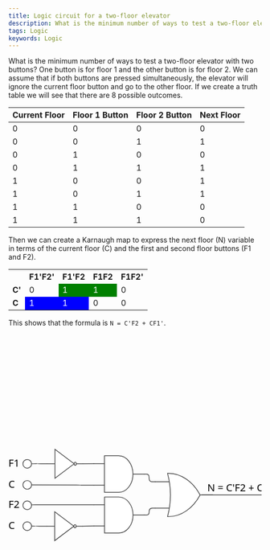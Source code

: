 ```yaml
---
title: Logic circuit for a two-floor elevator
description: What is the minimum number of ways to test a two-floor elevator?
tags: Logic
keywords: Logic
---
```


What is the minimum number of ways to test a two-floor elevator with two
buttons? One button is for floor 1 and the other button is for floor 2. We can
assume that if both buttons are pressed simultaneously, the elevator will ignore
the current floor button and go to the other floor. If we create a truth table
we will see that there are 8 possible outcomes.

| Current Floor | Floor 1 Button | Floor 2 Button | Next Floor |
| ------------- | -------------- | -------------- | ---------- |
| 0             | 0              | 0              | 0          |
| 0             | 0              | 1              | 1          |
| 0             | 1              | 0              | 0          |
| 0             | 1              | 1              | 1          |
| 1             | 0              | 0              | 1          |
| 1             | 0              | 1              | 1          |
| 1             | 1              | 0              | 0          |
| 1             | 1              | 1              | 0          |

Then we can create a Karnaugh map to express the next floor (N) variable in
terms of the current floor (C) and the first and second floor buttons (F1 and
F2).

<style>
    .green {
        background-color:green;
        color:white;
    }
    .blue {
        background-color:blue;
        color:white;
    }
</style>

<table>
    <tr>
        <th></th>
        <th>F1'F2'</th>
        <th>F1'F2</th>
        <th>F1F2</th>
        <th>F1F2'</th>
    </tr>
    <tr>
        <td><b>C'</b></td>
        <td>0</td>
        <td class="green">1</td>
        <td class="green">1</td>
        <td>0</td>
    </tr>
    <tr>
        <td><b>C</b></td>
        <td class="blue">1</td>
        <td class="blue">1</td>
        <td>0</td>
        <td>0</td>
    </tr>
</table>

This shows that the formula is `N = C'F2 + CF1'`.

<div id="diagram-space" class="sb-mobile-diagram">
            <div id="diagram" class="e-control e-diagram e-lib e-droppable e-tooltip" style="width: 100%; height: 100%; position: relative; overflow: hidden;"><div id="diagramcontent" tabindex="0" style="width: 100%; height: 100%; position: absolute; left: 0px; top: 0px; overflow: auto; background: transparent; cursor: default;" class=""><svg id="diagram_backgroundLayer_svg" width="648" height="750" style="position: absolute; top: 0px; left: 0px; overflow: hidden; pointer-events: none;"><g id="diagram_backgroundImageLayer" class="e-background-image-layer"></g><g id="diagram_backgroundLayer" class="e-background-layer"><rect id="diagram_backgroundLayerrect" x="0" y="228.95999999999998" width="573.12" height="181.44" visibility="visible" transform="rotate(0,0,228.95999999999998)" rx="0" ry="0" opacity="1" pointer-events="none" stroke-width="1" stroke-dasharray="0" fill="transparent"></rect></g></svg><svg id="diagram_gridline_svg" width="648" height="750" class="e-grid-layer" style="position: absolute; top: 0px; left: 0px; overflow: hidden; pointer-events: none;"><g id="diagram_gridline" transform="translate(328.32,0)"><rect id="diagram_grid_rect" x="-328.32" y="0" width="100%" height="100%" fill="url(#diagram_pattern)"></rect></g><defs id="diagram_grid_pattern_defn"><pattern id="diagram_pattern" x="0" y="0" width="144" height="144" patternUnits="userSpaceOnUse"></pattern></defs></svg><div id="diagram_diagramLayer_div" style="width: 648px; height: 750px; position: absolute; top: 0px; left: 0px; overflow: hidden; pointer-events: none;"><svg id="diagram_diagramLayer_svg" width="648" height="750" style="pointer-events: all;" class="e-diagram-layer"><g><g id="diagram_diagramLayer" transform="translate(328.32,0),scale(1.44)"><g id="Not1_groupElement" transform="translate(0,0)"><rect id="Not1" x="-174.91" y="159.34" width="49.99999999999998" height="39.93999999999999" visibility="visible" transform="rotate(0,-149.91,179.31)" rx="0" ry="0" opacity="1" role="img" aria-label="Not1" stroke="transparent" stroke-width="0" stroke-dasharray="none" fill="transparent"></rect><g id="Not1_content_groupElement"><path d="M37.76,19.97 L11.22,39.94 L11.22,0 L37.76,19.97 Z M40.82,19.97 L50,19.97 M0,19.97 L11.22,19.97 M39.29,17.83 C38.42,17.83,37.76,18.76,37.76,19.97 C37.76,21.179999999999996,38.42,22.11,39.29,22.11 C40.16,22.11,40.82,21.18,40.82,19.97 C40.82,18.759999999999998,40.15,17.83,39.29,17.83 Z " id="Not1_content" transform="rotate(0,-149.91,179.31)translate(-174.91,159.34)" visibility="visible" opacity="1" role="img" aria-label="Not1" stroke="#444" stroke-width="1" stroke-dasharray="none" fill="white"></path></g><g id="Not1_dewAS_groupElement" transform="translate(0,0)"><rect id="Not1_dewAS" x="-151.41" y="172.11" width="3" height="14.399999999999999" visibility="visible" transform="rotate(0,-149.91,179.31)" rx="0" ry="0" opacity="1" pointer-events="none" stroke="transparent" stroke-width="0" stroke-dasharray="none" fill="transparent"></rect><text stroke="transparent" stroke-width="0" stroke-dasharray="none" fill="black" style="font-style: normal; font-weight: normal; font-size: 12px; font-family: Arial;" id="Not1_dewAS_text" visibility="visible" text-decoration="None" transform="rotate(0,-149.91,179.31)translate(-151.41,172.11)" opacity="1" role="img" aria-label="Not1_dewAS"><tspan x="0" y="10.8"></tspan></text></g></g><g id="OrXmQVi_groupElement" transform="translate(0,0)"><rect id="OrXmQVi" x="-25.47499999999998" y="192.4716666666667" width="80.18999999999997" height="59.88999999999996" visibility="visible" transform="rotate(0,14.620000000000005,222.41666666666669)" rx="0" ry="0" opacity="1" role="img" aria-label="OrXmQVi" stroke="transparent" stroke-width="0" stroke-dasharray="none" fill="transparent"></rect><g id="OrXmQVi_content_groupElement"><path d="M17.49,59.89 L17.49,59.89 C22.65,40.53,22.65,19.46,17.49,0.11 L17.49,0 L18.78,0 C36.11,0,52.39,11.12,62.46,29.95 L62.46,29.95 L62.46,29.95 C52.39,48.77,36.11,59.89,18.78,59.89 L17.49,59.89 Z M80.19,29.95 L62.46,29.95 M0,11.76 L20.15,11.76 M0,48.13 L20.15,48.13 " id="OrXmQVi_content" transform="rotate(0,14.620000000000005,222.41666666666669)translate(-25.47499999999998,192.4716666666667)" visibility="visible" opacity="1" role="img" aria-label="OrXmQVi" stroke="#444" stroke-width="1" stroke-dasharray="none" fill="white"></path></g></g><g id="Andtahey_groupElement" transform="translate(0,0)"><rect id="Andtahey" x="-110.33944444444447" y="168.29500000000004" width="70.32999999999998" height="50.469999999999985" visibility="visible" transform="rotate(0,-75.17444444444448,193.53000000000003)" rx="0" ry="0" opacity="1" role="img" aria-label="Andtahey" stroke="transparent" stroke-width="0" stroke-dasharray="none" fill="transparent"></rect><g id="Andtahey_content_groupElement"><path d="M15.12,0 L34.81,0 A19.692399999999996,25.234999999999992,0,0,1,54.51,25.23 L54.51,25.23 A19.692399999999996,25.234999999999992,0,0,1,34.81,50.47 L15.12,50.47 A0,0,0,0,1,15.12,50.47 L15.12,0 A0,0,0,0,1,15.12,0 Z M54.86,25.23 L70.33,25.23 Z M0,10.81 L15.05,10.81 Z M0,40.56 L15.05,40.56 Z " id="Andtahey_content" transform="rotate(0,-75.17444444444448,193.53000000000003)translate(-110.33944444444447,168.29500000000004)" visibility="visible" opacity="1" role="img" aria-label="Andtahey" stroke="#444" stroke-width="1" stroke-dasharray="none" fill="white"></path></g></g><g id="AndtaheyC5amS_groupElement" transform="translate(0,0)"><rect id="AndtaheyC5amS" x="-110.23166666666663" y="225.25222222222231" width="70.33000000000003" height="49.77999999999999" visibility="visible" transform="rotate(0,-75.0666666666666,250.1422222222223)" rx="0" ry="0" opacity="1" role="img" aria-label="AndtaheyC5amS" stroke="transparent" stroke-width="0" stroke-dasharray="none" fill="transparent"></rect><g id="AndtaheyC5amS_content_groupElement"><path d="M15.12,0 L34.81,0 A19.692400000000006,24.889999999999993,0,0,1,54.51,24.89 L54.51,24.89 A19.692400000000006,24.889999999999993,0,0,1,34.81,49.78 L15.12,49.78 A0,0,0,0,1,15.12,49.78 L15.12,0 A0,0,0,0,1,15.12,0 Z M54.86,24.89 L70.33,24.89 Z M0,10.67 L15.05,10.67 Z M0,40 L15.05,40 Z " id="AndtaheyC5amS_content" transform="rotate(0,-75.0666666666666,250.1422222222223)translate(-110.23166666666663,225.25222222222231)" visibility="visible" opacity="1" role="img" aria-label="AndtaheyC5amS" stroke="#444" stroke-width="1" stroke-dasharray="none" fill="white"></path></g></g><g id="Not2yJIpd_groupElement" transform="translate(0,0)"><rect id="Not2yJIpd" x="-175.25" y="245.60999999999999" width="50" height="39.93999999999998" visibility="visible" transform="rotate(0,-150.25,265.58)" rx="0" ry="0" opacity="1" role="img" aria-label="Not2yJIpd" stroke="transparent" stroke-width="0" stroke-dasharray="none" fill="transparent"></rect><g id="Not2yJIpd_content_groupElement"><path d="M37.76,19.97 L11.22,39.94 L11.22,0 L37.76,19.97 Z M40.82,19.97 L50,19.97 M0,19.97 L11.22,19.97 M39.29,17.83 C38.42,17.83,37.76,18.76,37.76,19.97 C37.76,21.179999999999996,38.42,22.11,39.29,22.11 C40.16,22.11,40.82,21.18,40.82,19.97 C40.82,18.759999999999998,40.15,17.83,39.29,17.83 Z " id="Not2yJIpd_content" transform="rotate(0,-150.25,265.58)translate(-175.25,245.60999999999999)" visibility="visible" opacity="1" role="img" aria-label="Not2yJIpd" stroke="#444" stroke-width="1" stroke-dasharray="none" fill="white"></path></g></g><g id="Link3PBDTX_groupElement"><rect id="Link3PBDTX" x="-125.75" y="265.33" width="16.22" height="0.25" visibility="visible" transform="rotate(0,-117.64,265.455)" rx="0" ry="0" opacity="1" role="img" aria-label="Link3PBDTX" stroke="transparent" stroke-width="0" stroke-dasharray="none" fill="transparent"></rect><g id="Link3PBDTX_path_groupElement"><path d="M0,0.25 L16.22,0 " id="Link3PBDTX_path" transform="rotate(0,-117.64,265.455)translate(-125.75,265.33)" visibility="visible" opacity="1" role="img" aria-label="Link3PBDTX_path" stroke="#444" stroke-width="1" stroke-dasharray="none" fill="transparent"></path></g><g id="Link3PBDTX_srcDec_groupElement"><path d="" id="Link3PBDTX_srcDec" transform="rotate(359.11696604430267,-125.75,265.58)translate(-125.75,260.58)" visibility="visible" opacity="1" role="img" aria-label="Link3PBDTX_srcDec" stroke="black" stroke-width="1" stroke-dasharray="none" fill="black"></path></g><g id="Link3PBDTX_tarDec_groupElement"><path d="" id="Link3PBDTX_tarDec" transform="rotate(179.11696604430267,-109.53,265.33)translate(-109.53,260.33)" visibility="visible" opacity="1" role="img" aria-label="Link3PBDTX_tarDec" stroke="#444" stroke-width="1" stroke-dasharray="none" fill="#444"></path></g></g><g id="line1ZqN35_groupElement"><rect id="line1ZqN35" x="-208.93" y="235.95" width="99.4" height="1.0300000000000011" visibility="visible" transform="rotate(0,-159.23000000000002,236.46499999999997)" rx="0" ry="0" opacity="1" role="img" aria-label="line1ZqN35" stroke="transparent" stroke-width="0" stroke-dasharray="none" fill="transparent"></rect><g id="line1ZqN35_path_groupElement"><path d="M0.93,0.57 L8.05,0.84 Q13.05,1.03,13.05,0.52 Q13.05,0,18.05,0 L99.4,0 " id="line1ZqN35_path" transform="rotate(0,-159.23000000000002,236.46499999999997)translate(-208.93,235.95)" visibility="visible" opacity="1" role="img" aria-label="line1ZqN35_path" stroke="#444" stroke-width="1" stroke-dasharray="none" fill="transparent"></path></g><g id="line1ZqN35_srcDec_groupElement"><path d="M0,6 A6,6,0,1,1,12,6 A6,6,0,1,1,0,6 Z " id="line1ZqN35_srcDec" transform="rotate(2.173549033377977,-208,236.52)translate(-208,230.52)" visibility="visible" opacity="1" role="img" aria-label="line1ZqN35_srcDec" stroke="#444" stroke-width="1" stroke-dasharray="none" fill="white"></path></g><g id="line1ZqN35_tarDec_groupElement"><path d="" id="line1ZqN35_tarDec" transform="rotate(179.99673395994373,-109.53,235.95)translate(-109.53,230.95)" visibility="visible" opacity="1" role="img" aria-label="line1ZqN35_tarDec" stroke="#444" stroke-width="1" stroke-dasharray="none" fill="#444"></path></g><g id="line1ZqN35_fXwr9_groupElement" transform="translate(0,0)"><rect id="line1ZqN35_fXwr9" x="-228" y="228.12" width="20" height="16.8" visibility="visible" transform="rotate(0,-218,236.52)" rx="0" ry="0" opacity="1" pointer-events="none" stroke="transparent" stroke-width="0" stroke-dasharray="none" fill="transparent"></rect><text stroke="transparent" stroke-width="0" stroke-dasharray="none" fill="black" style="font-style: normal; font-weight: normal; font-size: 14px; font-family: Segoe UI;" id="line1ZqN35_fXwr9_text" visibility="visible" text-decoration="None" transform="rotate(0,-218,236.52)translate(-228,228.12)" opacity="1" role="img" aria-label="line1ZqN35_fXwr9"><tspan x="0" y="12.4">F2</tspan></text></g></g><g id="line1ZqN35h3vWArTHGN_groupElement"><rect id="line1ZqN35h3vWArTHGN" x="-208.14" y="208.63" width="98.49999999999999" height="0.2933500000000322" visibility="visible" transform="rotate(0,-158.89,208.776675)" rx="0" ry="0" opacity="1" role="img" aria-label="line1ZqN35h3vWArTHGN" stroke="transparent" stroke-width="0" stroke-dasharray="none" fill="transparent"></rect><g id="line1ZqN35h3vWArTHGN_path_groupElement"><path d="M0.14,-0.13 L74.36,-0.01 Q79.36,0,79.36,0.15 Q79.36,0.29,84.36,0.29 L98.5,0.29 " id="line1ZqN35h3vWArTHGN_path" transform="rotate(0,-158.89,208.776675)translate(-208.14,208.63)" visibility="visible" opacity="1" role="img" aria-label="line1ZqN35h3vWArTHGN_path" stroke="#444" stroke-width="1" stroke-dasharray="none" fill="transparent"></path></g><g id="line1ZqN35h3vWArTHGN_srcDec_groupElement"><path d="M0,6 A6,6,0,1,1,12,6 A6,6,0,1,1,0,6 Z " id="line1ZqN35h3vWArTHGN_srcDec" transform="rotate(0.09402227531914004,-208,208.5)translate(-208,202.5)" visibility="visible" opacity="1" role="img" aria-label="line1ZqN35h3vWArTHGN_srcDec" stroke="#444" stroke-width="1" stroke-dasharray="none" fill="white"></path></g><g id="line1ZqN35h3vWArTHGN_tarDec_groupElement"><path d="" id="line1ZqN35h3vWArTHGN_tarDec" transform="rotate(179.98997174193255,-109.64,208.92)translate(-109.64,203.92)" visibility="visible" opacity="1" role="img" aria-label="line1ZqN35h3vWArTHGN_tarDec" stroke="#444" stroke-width="1" stroke-dasharray="none" fill="#444"></path></g><g id="line1ZqN35h3vWArTHGN_fXwr9_groupElement" transform="translate(0,0)"><rect id="line1ZqN35h3vWArTHGN_fXwr9" x="-228" y="200.1" width="13" height="16.8" visibility="visible" transform="rotate(0,-221.5,208.5)" rx="0" ry="0" opacity="1" pointer-events="none" stroke="transparent" stroke-width="0" stroke-dasharray="none" fill="transparent"></rect><text stroke="transparent" stroke-width="0" stroke-dasharray="none" fill="black" style="font-style: normal; font-weight: normal; font-size: 14px; font-family: Segoe UI;" id="line1ZqN35h3vWArTHGN_fXwr9_text" visibility="visible" text-decoration="None" transform="rotate(0,-221.5,208.5)translate(-228,200.1)" opacity="1" role="img" aria-label="line1ZqN35h3vWArTHGN_fXwr9"><tspan x="0" y="12.4">C</tspan></text></g></g><g id="line1ZqN35h3vWArTHGNB8kPd_groupElement"><rect id="line1ZqN35h3vWArTHGNB8kPd" x="-208.14" y="179.18" width="33.72999999999999" height="0.12999999999999545" visibility="visible" transform="rotate(0,-191.27499999999998,179.245)" rx="0" ry="0" opacity="1" role="img" aria-label="line1ZqN35h3vWArTHGNB8kPd" stroke="transparent" stroke-width="0" stroke-dasharray="none" fill="transparent"></rect><g id="line1ZqN35h3vWArTHGNB8kPd_path_groupElement"><path d="M0.14,0.31 L14.73,0.08 Q19.73,0,19.73,0.06 Q19.73,0.13,24.73,0.13 L33.73,0.13 " id="line1ZqN35h3vWArTHGNB8kPd_path" transform="rotate(0,-191.27499999999998,179.245)translate(-208.14,179.18)" visibility="visible" opacity="1" role="img" aria-label="line1ZqN35h3vWArTHGNB8kPd_path" stroke="#444" stroke-width="1" stroke-dasharray="none" fill="transparent"></path></g><g id="line1ZqN35h3vWArTHGNB8kPd_srcDec_groupElement"><path d="M0,6 A6,6,0,1,1,12,6 A6,6,0,1,1,0,6 Z " id="line1ZqN35h3vWArTHGNB8kPd_srcDec" transform="rotate(359.09340432395885,-208,179.49)translate(-208,173.49)" visibility="visible" opacity="1" role="img" aria-label="line1ZqN35h3vWArTHGNB8kPd_srcDec" stroke="#444" stroke-width="1" stroke-dasharray="none" fill="white"></path></g><g id="line1ZqN35h3vWArTHGNB8kPd_tarDec_groupElement"><path d="" id="line1ZqN35h3vWArTHGNB8kPd_tarDec" transform="rotate(180,-174.41,179.31)translate(-174.41,174.31)" visibility="visible" opacity="1" role="img" aria-label="line1ZqN35h3vWArTHGNB8kPd_tarDec" stroke="#444" stroke-width="1" stroke-dasharray="none" fill="#444"></path></g><g id="line1ZqN35h3vWArTHGNB8kPd_fXwr9_groupElement" transform="translate(0,0)"><rect id="line1ZqN35h3vWArTHGNB8kPd_fXwr9" x="-228" y="171.09" width="20" height="16.8" visibility="visible" transform="rotate(0,-218,179.49)" rx="0" ry="0" opacity="1" pointer-events="none" stroke="transparent" stroke-width="0" stroke-dasharray="none" fill="transparent"></rect><text stroke="transparent" stroke-width="0" stroke-dasharray="none" fill="black" style="font-style: normal; font-weight: normal; font-size: 14px; font-family: Segoe UI;" id="line1ZqN35h3vWArTHGNB8kPd_fXwr9_text" visibility="visible" text-decoration="None" transform="rotate(0,-218,179.49)translate(-228,171.09)" opacity="1" role="img" aria-label="line1ZqN35h3vWArTHGNB8kPd_fXwr9"><tspan x="0" y="12.4">F1</tspan></text></g></g><g id="Link3PBDTXFZrXA_groupElement"><rect id="Link3PBDTXFZrXA" x="-125.41" y="179.15000000000003" width="15.769999999999996" height="0.1599999999999966" visibility="visible" transform="rotate(0,-117.525,179.23000000000002)" rx="0" ry="0" opacity="1" role="img" aria-label="Link3PBDTXFZrXA" stroke="transparent" stroke-width="0" stroke-dasharray="none" fill="transparent"></rect><g id="Link3PBDTXFZrXA_path_groupElement"><path d="M0,0.16 L15.77,0 " id="Link3PBDTXFZrXA_path" transform="rotate(0,-117.525,179.23000000000002)translate(-125.41,179.15000000000003)" visibility="visible" opacity="1" role="img" aria-label="Link3PBDTXFZrXA_path" stroke="#444" stroke-width="1" stroke-dasharray="none" fill="transparent"></path></g><g id="Link3PBDTXFZrXA_srcDec_groupElement"><path d="" id="Link3PBDTXFZrXA_srcDec" transform="rotate(359.41870575868455,-125.41,179.31)translate(-125.41,174.31)" visibility="visible" opacity="1" role="img" aria-label="Link3PBDTXFZrXA_srcDec" stroke="black" stroke-width="1" stroke-dasharray="none" fill="black"></path></g><g id="Link3PBDTXFZrXA_tarDec_groupElement"><path d="" id="Link3PBDTXFZrXA_tarDec" transform="rotate(179.41870575868455,-109.64,179.15)translate(-109.64,174.15)" visibility="visible" opacity="1" role="img" aria-label="Link3PBDTXFZrXA_tarDec" stroke="#444" stroke-width="1" stroke-dasharray="none" fill="#444"></path></g></g><g id="line1ZqN35h3vWArTHGNtTXur_groupElement"><rect id="line1ZqN35h3vWArTHGNtTXur" x="-208.83000000000004" y="265.49" width="34.08000000000001" height="0.08999999999997499" visibility="visible" transform="rotate(0,-191.79000000000002,265.53499999999997)" rx="0" ry="0" opacity="1" role="img" aria-label="line1ZqN35h3vWArTHGNtTXur" stroke="transparent" stroke-width="0" stroke-dasharray="none" fill="transparent"></rect><g id="line1ZqN35h3vWArTHGNtTXur_path_groupElement"><path d="M0.83,0.01 L13.08,0 Q18.08,0,18.08,0.04 Q18.08,0.09,23.08,0.09 L34.08,0.09 " id="line1ZqN35h3vWArTHGNtTXur_path" transform="rotate(0,-191.79000000000002,265.53499999999997)translate(-208.83000000000004,265.49)" visibility="visible" opacity="1" role="img" aria-label="line1ZqN35h3vWArTHGNtTXur_path" stroke="#444" stroke-width="1" stroke-dasharray="none" fill="transparent"></path></g><g id="line1ZqN35h3vWArTHGNtTXur_srcDec_groupElement"><path d="M0,6 A6,6,0,1,1,12,6 A6,6,0,1,1,0,6 Z " id="line1ZqN35h3vWArTHGNtTXur_srcDec" transform="rotate(359.96678505907556,-208,265.5)translate(-208,259.5)" visibility="visible" opacity="1" role="img" aria-label="line1ZqN35h3vWArTHGNtTXur_srcDec" stroke="#444" stroke-width="1" stroke-dasharray="none" fill="white"></path></g><g id="line1ZqN35h3vWArTHGNtTXur_tarDec_groupElement"><path d="" id="line1ZqN35h3vWArTHGNtTXur_tarDec" transform="rotate(180,-174.75,265.58)translate(-174.75,260.58)" visibility="visible" opacity="1" role="img" aria-label="line1ZqN35h3vWArTHGNtTXur_tarDec" stroke="#444" stroke-width="1" stroke-dasharray="none" fill="#444"></path></g><g id="line1ZqN35h3vWArTHGNtTXur_fXwr9_groupElement" transform="translate(0,0)"><rect id="line1ZqN35h3vWArTHGNtTXur_fXwr9" x="-228" y="257.1" width="13" height="16.8" visibility="visible" transform="rotate(0,-221.5,265.5)" rx="0" ry="0" opacity="1" pointer-events="none" stroke="transparent" stroke-width="0" stroke-dasharray="none" fill="transparent"></rect><text stroke="transparent" stroke-width="0" stroke-dasharray="none" fill="black" style="font-style: normal; font-weight: normal; font-size: 14px; font-family: Segoe UI;" id="line1ZqN35h3vWArTHGNtTXur_fXwr9_text" visibility="visible" text-decoration="None" transform="rotate(0,-221.5,265.5)translate(-228,257.1)" opacity="1" role="img" aria-label="line1ZqN35h3vWArTHGNtTXur_fXwr9"><tspan x="0" y="12.4">C</tspan></text></g></g><g id="Link1fWBBv_groupElement"><rect id="Link1fWBBv" x="-40.709999999999994" y="193.53" width="16.04" height="10.699999999999989" visibility="visible" transform="rotate(0,-32.69,198.88)" rx="0" ry="0" opacity="1" role="img" aria-label="Link1fWBBv" stroke="transparent" stroke-width="0" stroke-dasharray="none" fill="transparent"></rect><g id="Link1fWBBv_path_groupElement"><path d="M0,0 L3.63,0 Q7.26,0,7.26,5 L7.26,5.7 Q7.26,10.7,11.65,10.7 L16.04,10.7 " id="Link1fWBBv_path" transform="rotate(0,-32.69,198.88)translate(-40.709999999999994,193.53)" visibility="visible" opacity="1" role="img" aria-label="Link1fWBBv_path" stroke="#444" stroke-width="1" stroke-dasharray="none" fill="transparent"></path></g><g id="Link1fWBBv_srcDec_groupElement"><path d="" id="Link1fWBBv_srcDec" transform="rotate(0,-40.71,193.53)translate(-40.71,188.53)" visibility="visible" opacity="1" role="img" aria-label="Link1fWBBv_srcDec" stroke="black" stroke-width="1" stroke-dasharray="none" fill="black"></path></g><g id="Link1fWBBv_tarDec_groupElement"><path d="" id="Link1fWBBv_tarDec" transform="rotate(180,-24.67,204.23)translate(-24.67,199.23)" visibility="visible" opacity="1" role="img" aria-label="Link1fWBBv_tarDec" stroke="#444" stroke-width="1" stroke-dasharray="none" fill="#444"></path></g><g id="Link1fWBBv_orGUU_groupElement" transform="translate(0,0)"><rect id="Link1fWBBv_orGUU" x="-34.95" y="192.44" width="3" height="14.399999999999999" visibility="visible" transform="rotate(0,-33.45,199.64)" rx="0" ry="0" opacity="1" pointer-events="none" stroke="transparent" stroke-width="0" stroke-dasharray="none" fill="transparent"></rect><text stroke="transparent" stroke-width="0" stroke-dasharray="none" fill="black" style="font-style: normal; font-weight: normal; font-size: 12px; font-family: Arial;" id="Link1fWBBv_orGUU_text" visibility="visible" text-decoration="None" transform="rotate(0,-33.45,199.64)translate(-34.95,192.44)" opacity="1" role="img" aria-label="Link1fWBBv_orGUU"><tspan x="0" y="10.8"></tspan></text></g></g><g id="Link1hmkXl_groupElement"><rect id="Link1hmkXl" x="-40.60000000000001" y="240.68" width="15.93" height="9.45999999999998" visibility="visible" transform="rotate(0,-32.635000000000005,245.41)" rx="0" ry="0" opacity="1" role="img" aria-label="Link1hmkXl" stroke="transparent" stroke-width="0" stroke-dasharray="none" fill="transparent"></rect><g id="Link1hmkXl_path_groupElement"><path d="M0,9.46 L3.61,9.46 Q7.21,9.46,7.21,4.73 Q7.21,0,11.57,0 L15.93,0 " id="Link1hmkXl_path" transform="rotate(0,-32.635000000000005,245.41)translate(-40.60000000000001,240.68)" visibility="visible" opacity="1" role="img" aria-label="Link1hmkXl_path" stroke="#444" stroke-width="1" stroke-dasharray="none" fill="transparent"></path></g><g id="Link1hmkXl_srcDec_groupElement"><path d="" id="Link1hmkXl_srcDec" transform="rotate(0,-40.6,250.14)translate(-40.6,245.14)" visibility="visible" opacity="1" role="img" aria-label="Link1hmkXl_srcDec" stroke="black" stroke-width="1" stroke-dasharray="none" fill="black"></path></g><g id="Link1hmkXl_tarDec_groupElement"><path d="" id="Link1hmkXl_tarDec" transform="rotate(180,-24.67,240.68)translate(-24.67,235.68)" visibility="visible" opacity="1" role="img" aria-label="Link1hmkXl_tarDec" stroke="#444" stroke-width="1" stroke-dasharray="none" fill="#444"></path></g></g><g id="line1ZqN35h3vWArTHGNNIAqd_groupElement"><rect id="line1ZqN35h3vWArTHGNNIAqd" x="39.14" y="213" width="131.19" height="9.419999999999987" visibility="visible" transform="rotate(0,104.735,217.70999999999998)" rx="0" ry="0" opacity="1" role="img" aria-label="line1ZqN35h3vWArTHGNNIAqd" stroke="transparent" stroke-width="0" stroke-dasharray="none" fill="transparent"></rect><g id="line1ZqN35h3vWArTHGNNIAqd_path_groupElement"><path d="M130.86,0.49 L116.19,0.12 Q111.19,0,111.19,4.71 Q111.19,9.42,106.19,9.42 L0,9.42 " id="line1ZqN35h3vWArTHGNNIAqd_path" transform="rotate(0,104.735,217.70999999999998)translate(39.14,213)" visibility="visible" opacity="1" role="img" aria-label="line1ZqN35h3vWArTHGNNIAqd_path" stroke="#444" stroke-width="1" stroke-dasharray="none" fill="transparent"></path></g><g id="line1ZqN35h3vWArTHGNNIAqd_srcDec_groupElement"><path d="M0,6 A6,6,0,1,1,12,6 A6,6,0,1,1,0,6 Z " id="line1ZqN35h3vWArTHGNNIAqd_srcDec" transform="rotate(181.42700186751472,170,213.49)translate(170,207.49)" visibility="visible" opacity="1" role="img" aria-label="line1ZqN35h3vWArTHGNNIAqd_srcDec" stroke="#444" stroke-width="1" stroke-dasharray="none" fill="white"></path></g><g id="line1ZqN35h3vWArTHGNNIAqd_tarDec_groupElement"><path d="" id="line1ZqN35h3vWArTHGNNIAqd_tarDec" transform="rotate(0,39.14,222.42)translate(39.14,217.42)" visibility="visible" opacity="1" role="img" aria-label="line1ZqN35h3vWArTHGNNIAqd_tarDec" stroke="#444" stroke-width="1" stroke-dasharray="none" fill="#444"></path></g><g id="line1ZqN35h3vWArTHGNNIAqd_fXwr9_groupElement" transform="translate(0,0)"><rect id="line1ZqN35h3vWArTHGNNIAqd_fXwr9" x="47" y="205.09" width="103" height="16.8" visibility="visible" transform="rotate(0,98.5,213.49)" rx="0" ry="0" opacity="1" pointer-events="none" stroke="transparent" stroke-width="0" stroke-dasharray="none" fill="transparent"></rect><text stroke="transparent" stroke-width="0" stroke-dasharray="none" fill="black" style="font-style: normal; font-weight: normal; font-size: 14px; font-family: Segoe UI;" id="line1ZqN35h3vWArTHGNNIAqd_fXwr9_text" visibility="visible" text-decoration="None" transform="rotate(0,98.5,213.49)translate(47,205.09)" opacity="1" role="img" aria-label="line1ZqN35h3vWArTHGNNIAqd_fXwr9"><tspan x="0" y="12.4">N = C'F2 + CF1'</tspan></text></g></g></g></g></svg><svg id="diagram_nativeLayer_svg" width="648" height="750" class="e-native-layer" style="position: absolute; top: 0px; left: 0px; overflow: hidden; pointer-events: none;"><g id="diagram_nativeLayer" style="pointer-events: all;" transform="translate(328.32,0),scale(1.44)"></g></svg></div><div id="diagram_htmlLayer" style="width: 648px; height: 750px; position: absolute; top: 0px; left: 0px; overflow: hidden; pointer-events: none;" class="e-html-layer"><div id="diagram_htmlLayer_div" style="position: absolute; top: 0px; left: 0px; pointer-events: all; transform: translate(328.32px) scale(1.44);"></div></div><svg id="diagram_diagramPorts_svg" width="648" height="750" class="e-ports-expand-layer" style="position: absolute; top: 0px; left: 0px; overflow: hidden; pointer-events: none;"><g id="diagram_diagramPorts" class="e-ports-layer" style="pointer-events: all;" transform="translate(328.32,0),scale(1.44)"><g id="Not1_Not_port1_groupElement" transform="translate(0,0)"><path d="M0,0 L12,0 L12,12 L0,12 Z " id="Not1_Not_port1" transform="rotate(0,-174.41,179.31)translate(-180.41,173.31)" visibility="hidden" opacity="1" role="img" aria-label="Not1_Not_port1" stroke="black" stroke-width="1" stroke-dasharray="none" fill="white"></path></g><g id="Not1_Not_port2_groupElement" transform="translate(0,0)"><path d="M0,0 L12,0 L12,12 L0,12 Z " id="Not1_Not_port2" transform="rotate(0,-125.41000000000003,179.31)translate(-131.41000000000003,173.31)" visibility="hidden" opacity="1" role="img" aria-label="Not1_Not_port2" stroke="black" stroke-width="1" stroke-dasharray="none" fill="white"></path></g><g id="OrXmQVi_Or_port1_groupElement" transform="translate(0,0)"><path d="M0,0 L12,0 L12,12 L0,12 Z " id="OrXmQVi_Or_port1" transform="rotate(0,-24.67309999999998,204.2280736666667)translate(-30.67309999999998,198.2280736666667)" visibility="hidden" opacity="1" role="img" aria-label="OrXmQVi_Or_port1" stroke="black" stroke-width="1" stroke-dasharray="none" fill="white"></path></g><g id="OrXmQVi_Or_port2_groupElement" transform="translate(0,0)"><path d="M0,0 L12,0 L12,12 L0,12 Z " id="OrXmQVi_Or_port2" transform="rotate(0,-4.625599999999988,222.41666666666669)translate(-10.625599999999988,216.41666666666669)" visibility="hidden" opacity="1" role="img" aria-label="OrXmQVi_Or_port2" stroke="black" stroke-width="1" stroke-dasharray="none" fill="white"></path></g><g id="OrXmQVi_Or_port3_groupElement" transform="translate(0,0)"><path d="M0,0 L12,0 L12,12 L0,12 Z " id="OrXmQVi_Or_port3" transform="rotate(0,-24.67309999999998,240.68311666666665)translate(-30.67309999999998,234.68311666666665)" visibility="hidden" opacity="1" role="img" aria-label="OrXmQVi_Or_port3" stroke="black" stroke-width="1" stroke-dasharray="none" fill="white"></path></g><g id="OrXmQVi_Or_port4_groupElement" transform="translate(0,0)"><path d="M0,0 L12,0 L12,12 L0,12 Z " id="OrXmQVi_Or_port4" transform="rotate(0,53.913099999999986,222.41666666666669)translate(47.913099999999986,216.41666666666669)" visibility="hidden" opacity="1" role="img" aria-label="OrXmQVi_Or_port4" stroke="black" stroke-width="1" stroke-dasharray="none" fill="white"></path></g><g id="Andtahey_And_port1_groupElement" transform="translate(0,0)"><path d="M0,0 L12,0 L12,12 L0,12 Z " id="Andtahey_And_port1" transform="rotate(0,-109.63614444444447,179.14605000000003)translate(-115.63614444444447,173.14605000000003)" visibility="hidden" opacity="1" role="img" aria-label="Andtahey_And_port1" stroke="black" stroke-width="1" stroke-dasharray="none" fill="white"></path></g><g id="Andtahey_And_port2_groupElement" transform="translate(0,0)"><path d="M0,0 L12,0 L12,12 L0,12 Z " id="Andtahey_And_port2" transform="rotate(0,-94.86684444444447,193.53000000000003)translate(-100.86684444444447,187.53000000000003)" visibility="hidden" opacity="1" role="img" aria-label="Andtahey_And_port2" stroke="black" stroke-width="1" stroke-dasharray="none" fill="white"></path></g><g id="Andtahey_And_port3_groupElement" transform="translate(0,0)"><path d="M0,0 L12,0 L12,12 L0,12 Z " id="Andtahey_And_port3" transform="rotate(0,-109.63614444444447,208.92335000000003)translate(-115.63614444444447,202.92335000000003)" visibility="hidden" opacity="1" role="img" aria-label="Andtahey_And_port3" stroke="black" stroke-width="1" stroke-dasharray="none" fill="white"></path></g><g id="Andtahey_And_port4_groupElement" transform="translate(0,0)"><path d="M0,0 L12,0 L12,12 L0,12 Z " id="Andtahey_And_port4" transform="rotate(0,-40.71274444444448,193.53000000000003)translate(-46.71274444444448,187.53000000000003)" visibility="hidden" opacity="1" role="img" aria-label="Andtahey_And_port4" stroke="black" stroke-width="1" stroke-dasharray="none" fill="white"></path></g><g id="AndtaheyC5amS_And_port1_groupElement" transform="translate(0,0)"><path d="M0,0 L12,0 L12,12 L0,12 Z " id="AndtaheyC5amS_And_port1" transform="rotate(0,-109.52836666666663,235.9549222222223)translate(-115.52836666666663,229.9549222222223)" visibility="hidden" opacity="1" role="img" aria-label="AndtaheyC5amS_And_port1" stroke="black" stroke-width="1" stroke-dasharray="none" fill="white"></path></g><g id="AndtaheyC5amS_And_port2_groupElement" transform="translate(0,0)"><path d="M0,0 L12,0 L12,12 L0,12 Z " id="AndtaheyC5amS_And_port2" transform="rotate(0,-94.75906666666663,250.1422222222223)translate(-100.75906666666663,244.1422222222223)" visibility="hidden" opacity="1" role="img" aria-label="AndtaheyC5amS_And_port2" stroke="black" stroke-width="1" stroke-dasharray="none" fill="white"></path></g><g id="AndtaheyC5amS_And_port3_groupElement" transform="translate(0,0)"><path d="M0,0 L12,0 L12,12 L0,12 Z " id="AndtaheyC5amS_And_port3" transform="rotate(0,-109.52836666666663,265.3251222222223)translate(-115.52836666666663,259.3251222222223)" visibility="hidden" opacity="1" role="img" aria-label="AndtaheyC5amS_And_port3" stroke="black" stroke-width="1" stroke-dasharray="none" fill="white"></path></g><g id="AndtaheyC5amS_And_port4_groupElement" transform="translate(0,0)"><path d="M0,0 L12,0 L12,12 L0,12 Z " id="AndtaheyC5amS_And_port4" transform="rotate(0,-40.6049666666666,250.1422222222223)translate(-46.6049666666666,244.1422222222223)" visibility="hidden" opacity="1" role="img" aria-label="AndtaheyC5amS_And_port4" stroke="black" stroke-width="1" stroke-dasharray="none" fill="white"></path></g><g id="Not2yJIpd_Not_port1_groupElement" transform="translate(0,0)"><path d="M0,0 L12,0 L12,12 L0,12 Z " id="Not2yJIpd_Not_port1" transform="rotate(0,-174.75,265.58)translate(-180.75,259.58)" visibility="hidden" opacity="1" role="img" aria-label="Not2yJIpd_Not_port1" stroke="black" stroke-width="1" stroke-dasharray="none" fill="white"></path></g><g id="Not2yJIpd_Not_port2_groupElement" transform="translate(0,0)"><path d="M0,0 L12,0 L12,12 L0,12 Z " id="Not2yJIpd_Not_port2" transform="rotate(0,-125.75,265.58)translate(-131.75,259.58)" visibility="hidden" opacity="1" role="img" aria-label="Not2yJIpd_Not_port2" stroke="black" stroke-width="1" stroke-dasharray="none" fill="white"></path></g></g><g id="diagram_diagramExpander" class="e-expand-layer" style="pointer-events: all;" transform="translate(328.32,0),scale(1.44)"></g></svg><div id="diagram_diagramAdornerLayer" style="width: 648px; height: 750px; position: absolute; top: 0px; left: 0px; overflow: hidden; pointer-events: none;"><div id="diagram_diagramUserHandleLayer" style="width: 648px; height: 750px; position: absolute; top: 0px; left: 0px; overflow: hidden; pointer-events: none;" class="e-userHandle-layer"></div><svg id="diagram_diagramAdorner_svg" width="648" height="750" class="e-adorner-layer" style="pointer-events: none;"><g id="diagram_diagramAdorner" style="pointer-events: all;"><g id="diagram_SelectorElement"></g></g></svg></div></div><div class="diagram_hiddenUserHandleTemplate" style="width: 1597px; height: 598px; visibility: hidden; overflow: hidden;"></div></div>
        </div>
